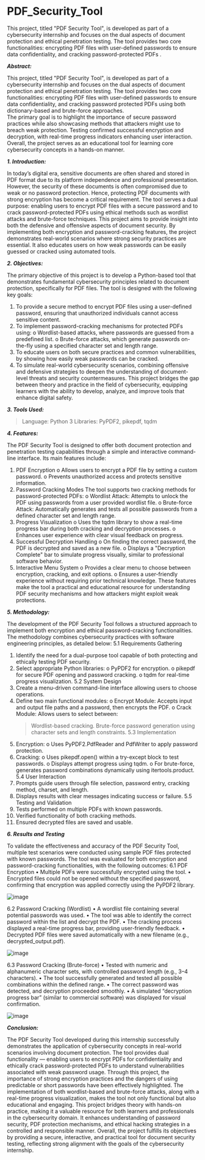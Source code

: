 # PDF_Security_Tool
This project, titled "PDF Security Tool", is developed as part of a cybersecurity internship and focuses on the dual aspects of document protection and ethical penetration testing. The tool provides two core functionalities: encrypting PDF files with user-defined passwords to ensure data confidentiality, and cracking password-protected PDFs .

***Abstract:***

This project, titled "PDF Security Tool", is developed as part of a cybersecurity 
internship and focuses on the dual aspects of document protection and ethical 
penetration testing. The tool provides two core functionalities: encrypting PDF files 
with user-defined passwords to ensure data confidentiality, and cracking password
protected PDFs using both dictionary-based and brute-force approaches.  
The primary goal is to highlight the importance of secure password practices while also 
showcasing methods that attackers might use to breach weak protection. Testing 
confirmed successful encryption and decryption, with real-time progress indicators 
enhancing user interaction. Overall, the project serves as an educational tool for learning 
core cybersecurity concepts in a hands-on manner. 

***1. Introduction:***

In today’s digital era, sensitive documents are often shared and stored in PDF format 
due to its platform independence and professional presentation. However, the security 
of these documents is often compromised due to weak or no password protection. 
Hence, protecting PDF documents with strong encryption has become a critical 
requirement. 
The tool serves a dual purpose: enabling users to encrypt PDF files with a secure 
password and to crack password-protected PDFs using ethical methods such as 
wordlist attacks and brute-force techniques. This project aims to provide insight into 
both the defensive and offensive aspects of document security. 
By implementing both encryption and password-cracking features, the project 
demonstrates real-world scenarios where strong security practices are essential. It also 
educates users on how weak passwords can be easily guessed or cracked using 
automated tools.  

***2. Objectives:*** 

The primary objective of this project is to develop a Python-based tool that 
demonstrates fundamental cybersecurity principles related to document protection, 
specifically for PDF files. The tool is designed with the following key goals: 
1. To provide a secure method to encrypt PDF files using a user-defined password, 
ensuring that unauthorized individuals cannot access sensitive content. 
2. To implement password-cracking mechanisms for protected PDFs using: 
o Wordlist-based attacks, where passwords are guessed from a predefined list. 
o Brute-force attacks, which generate passwords on-the-fly using a specified 
character set and length range. 
3. To educate users on both secure practices and common vulnerabilities, by 
showing how easily weak passwords can be cracked. 
4. To simulate real-world cybersecurity scenarios, combining offensive and 
defensive strategies to deepen the understanding of document-level threats and 
security countermeasures. 
This project bridges the gap between theory and practice in the field of cybersecurity, 
equipping learners with the ability to develop, analyze, and improve tools that enhance 
digital safety.

***3. Tools Used:***

> Language: Python 3 
> Libraries: PyPDF2, pikepdf, tqdm

***4. Features:*** 

The PDF Security Tool is designed to offer both document protection and penetration 
testing capabilities through a simple and interactive command-line interface. Its main 
features include: 
1. PDF Encryption 
o Allows users to encrypt a PDF file by setting a custom password. 
o Prevents unauthorized access and protects sensitive information. 
2. Password Cracking Modes 
The tool supports two cracking methods for password-protected PDFs: 
o Wordlist Attack: Attempts to unlock the PDF using passwords from a user
provided wordlist file. 
o Brute-force Attack: Automatically generates and tests all possible passwords 
from a defined character set and length range. 
3. Progress Visualization 
o Uses the tqdm library to show a real-time progress bar during both cracking and 
decryption processes. 
o Enhances user experience with clear visual feedback on progress. 
4. Successful Decryption Handling 
o On finding the correct password, the PDF is decrypted and saved as a new file. 
o Displays a "Decryption Complete" bar to simulate progress visually, similar to 
professional software behavior. 
5. Interactive Menu System 
o Provides a clear menu to choose between encryption, cracking, and exit options. 
o Ensures a user-friendly experience without requiring prior technical knowledge. 
These features make the tool a practical and educational resource for understanding 
PDF security mechanisms and how attackers might exploit weak protections.

***5. Methodology:***

The development of the PDF Security Tool follows a structured approach to implement 
both encryption and ethical password-cracking functionalities. The methodology 
combines cybersecurity practices with software engineering principles, as detailed 
below: 
5.1 Requirements Gathering 
1. Identify the need for a dual-purpose tool capable of both protecting and ethically 
testing PDF security. 
2. Select appropriate Python libraries: 
o PyPDF2 for encryption. 
o pikepdf for secure PDF opening and password cracking. 
o tqdm for real-time progress visualization. 
5.2 System Design 
1. Create a menu-driven command-line interface allowing users to choose 
operations. 
2. Define two main functional modules: 
 o Encrypt Module: Accepts input and output file paths and a password, then 
encrypts the PDF. 
 o Crack Module: Allows users to select between: 
   > Wordlist-based cracking. 
   > Brute-force password generation using character sets and length 
constraints. 
5.3 Implementation 
1. Encryption: 
o Uses PyPDF2.PdfReader and PdfWriter to apply password protection. 
2. Cracking: 
o Uses pikepdf.open() within a try-except block to test passwords. 
o Displays attempt progress using tqdm. 
o For brute-force, generates password combinations dynamically using 
itertools.product. 
5.4 User Interaction 
1. Prompts guide users through file selection, password entry, cracking method, 
charset, and length. 
2. Displays results with clear messages indicating success or failure. 
5.5 Testing and Validation 
1. Tests performed on multiple PDFs with known passwords. 
2. Verified functionality of both cracking methods. 
3. Ensured decrypted files are saved and usable.
   
***6. Results and Testing***

To validate the effectiveness and accuracy of the PDF Security Tool, multiple test 
scenarios were conducted using sample PDF files protected with known passwords. The 
tool was evaluated for both encryption and password-cracking functionalities, with the 
following outcomes: 
6.1 PDF Encryption 
• Multiple PDFs were successfully encrypted using the tool. 
• Encrypted files could not be opened without the specified password, confirming 
that encryption was applied correctly using the PyPDF2 library. 

![image](https://github.com/user-attachments/assets/8bdccaf1-28a4-4952-8bc8-0764dd4248ac)

6.2 Password Cracking (Wordlist)
•	A wordlist file containing several potential passwords was used.
•	The tool was able to identify the correct password within the list and decrypt the PDF.
•	The cracking process displayed a real-time progress bar, providing user-friendly feedback.
•	Decrypted PDF files were saved automatically with a new filename (e.g., decrypted_output.pdf).

![image](https://github.com/user-attachments/assets/637d482b-674b-4ae6-a666-08d9a21858d6)

6.3 Password Cracking (Brute-force)
•	Tested with numeric and alphanumeric character sets, with controlled password length (e.g., 3–4 characters).
•	The tool successfully generated and tested all possible combinations within the defined range.
•	The correct password was detected, and decryption proceeded smoothly.
•	A simulated “decryption progress bar” (similar to commercial software) was displayed for visual confirmation.

![image](https://github.com/user-attachments/assets/458b8303-81a7-4234-a2c5-dc7f92f3a749)

***Conclusion:***

The PDF Security Tool developed during this internship successfully demonstrates the application of cybersecurity concepts in real-world scenarios involving document protection. The tool provides dual functionality — enabling users to encrypt PDFs for confidentiality and ethically crack password-protected PDFs to understand vulnerabilities associated with weak password usage.
Through this project, the importance of strong encryption practices and the dangers of using predictable or short passwords have been effectively highlighted. The implementation of both wordlist-based and brute-force attacks, along with a real-time progress visualization, makes the tool not only functional but also educational and engaging.
This project bridges theory with hands-on practice, making it a valuable resource for both learners and professionals in the cybersecurity domain. It enhances understanding of password security, PDF protection mechanisms, and ethical hacking strategies in a controlled and responsible manner.
Overall, the project fulfills its objectives by providing a secure, interactive, and practical tool for document security testing, reflecting strong alignment with the goals of the cybersecurity internship.
